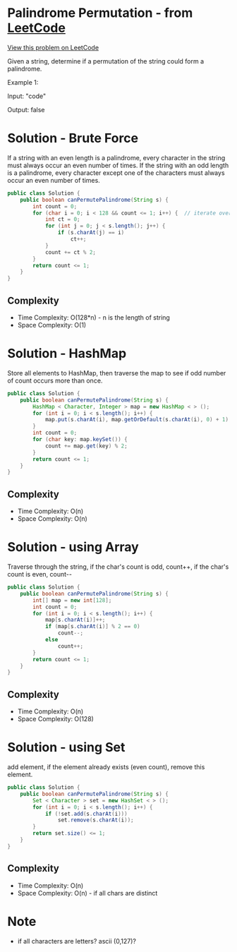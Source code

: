 # Palindrome Permutation - from [LeetCode](https://leetcode.com)
[View this problem on LeetCode](https://leetcode.com/articles/palindrome-permutation/)

Given a string, determine if a permutation of the string could form a palindrome.

Example 1:

Input: "code"

Output: false

# Solution - Brute Force
If a string with an even length is a palindrome, every character in the string must always occur an even number of times. If the string with an odd length is a palindrome, every character except one of the characters must always occur an even number of times.
```java
public class Solution {
    public boolean canPermutePalindrome(String s) {
        int count = 0;
        for (char i = 0; i < 128 && count <= 1; i++) {  // iterate over 128 characters 
            int ct = 0;
            for (int j = 0; j < s.length(); j++) {
                if (s.charAt(j) == i)
                    ct++;
            }
            count += ct % 2;
        }
        return count <= 1;
    }
}
```
## Complexity
* Time Complexity: O(128*n) - n is the length of string
* Space Complexity: O(1)

# Solution - HashMap
Store all elements to HashMap, then traverse the map to see if odd number of count occurs more than once.

```java
public class Solution {
    public boolean canPermutePalindrome(String s) {
        HashMap < Character, Integer > map = new HashMap < > ();
        for (int i = 0; i < s.length(); i++) {
            map.put(s.charAt(i), map.getOrDefault(s.charAt(i), 0) + 1);
        }
        int count = 0;
        for (char key: map.keySet()) {
            count += map.get(key) % 2;
        }
        return count <= 1;
    }
}
```
## Complexity
* Time Complexity: O(n)
* Space Complexity: O(n)

# Solution - using Array
Traverse through the string, if the char's count is odd, count++, if the char's count is even, count--
```java
public class Solution {
    public boolean canPermutePalindrome(String s) {
        int[] map = new int[128];
        int count = 0;
        for (int i = 0; i < s.length(); i++) {
            map[s.charAt(i)]++;
            if (map[s.charAt(i)] % 2 == 0)
                count--;
            else
                count++;
        }
        return count <= 1;
    }
}
```
## Complexity
* Time Complexity: O(n)
* Space Complexity: O(128)

# Solution - using Set
add element, if the element already exists (even count), remove this element.
```java
public class Solution {
    public boolean canPermutePalindrome(String s) {
        Set < Character > set = new HashSet < > ();
        for (int i = 0; i < s.length(); i++) {
            if (!set.add(s.charAt(i)))
                set.remove(s.charAt(i));
        }
        return set.size() <= 1;
    }
}
```
## Complexity
* Time Complexity: O(n)
* Space Complexity: O(n) - if all chars are distinct

# Note
* if all characters are letters? ascii (0,127)?
